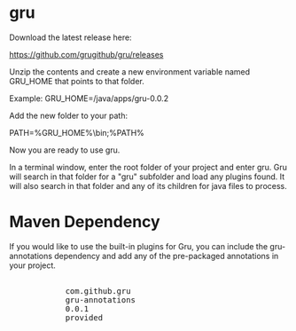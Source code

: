 gru
===

Download the latest release here:

https://github.com/grugithub/gru/releases

Unzip the contents and create a new environment variable named GRU\_HOME that points to that folder.

Example:
GRU\_HOME=/java/apps/gru-0.0.2

Add the new folder to your path:

PATH=%GRU\_HOME%\bin;%PATH%

Now you are ready to use gru.

In a terminal window, enter the root folder of your project and enter gru.  Gru will search in that folder for a "gru" subfolder and load any plugins found.  It will also search in that folder and any of its children for java files to process.

Maven Dependency
================

If you would like to use the built-in plugins for Gru, you can include the gru-annotations dependency and add any of the pre-packaged annotations in your project.

<pre>
        <dependency>
            <groupId>com.github.gru</groupId>
            <artifactId>gru-annotations</artifactId>
            <version>0.0.1</version>
            <scope>provided</scope>
        </dependency>
</pre>
